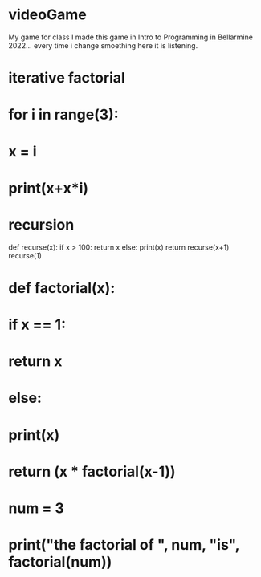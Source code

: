 # videoGame
 My game for class
I made this game in Intro to Programming in Bellarmine 2022... every time i change smoething here it is listening.

# iterative factorial
# for i in range(3):
#     x = i
#     print(x+x*i)

# recursion

def recurse(x):
    if x > 100:
        return x
    else:
        print(x)
        return recurse(x+1)
recurse(1)


# def factorial(x):
#     if x == 1:
#         return x
#     else:
#         print(x)
#         return (x * factorial(x-1))
        
# num = 3

# print("the factorial of ", num, "is", factorial(num))


